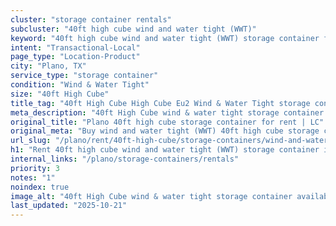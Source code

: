 ```yaml
---
cluster: "storage container rentals"
subcluster: "40ft high cube wind and water tight (WWT)"
keyword: "40ft high cube wind and water tight (WWT) storage container for rent Plano, TX"
intent: "Transactional-Local"
page_type: "Location-Product"
city: "Plano, TX"
service_type: "storage container"
condition: "Wind & Water Tight"
size: "40ft High Cube"
title_tag: "40ft High Cube High Cube Eu2 Wind & Water Tight storage container Sales in Plano | LC Container"
meta_description: "40ft High Cube wind & water tight storage container sales in Plano. High cube containers with extra height. Fast delivery, competitive pricing. Serving storage containers area. Quote ID: YV1. Call (214) 524-4168 for your free quote today."
original_title: "Plano 40ft high cube storage container for rent | LC"
original_meta: "Buy wind and water tight (WWT) 40ft high cube storage container rent with local delivery in Plano, TX. LC Container — local Since 2003. Request a fast quote today."
url_slug: "/plano/rent/40ft-high-cube/storage-containers/wind-and-water-tight-wwt"
h1: "Rent 40ft high cube wind and water tight (WWT) storage container in Plano"
internal_links: "/plano/storage-containers/rentals"
priority: 3
notes: "1"
noindex: true
image_alt: "40ft High Cube wind & water tight storage container available for delivery in Plano"
last_updated: "2025-10-21"
---
```


<!-- TODO: Add unique city/inventory copy, images, and internal links here. -->
